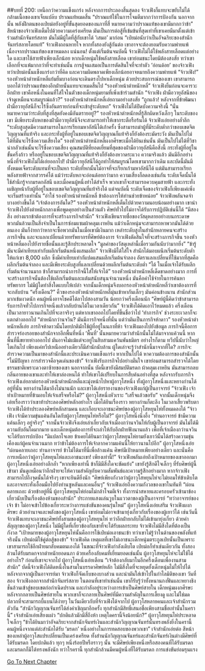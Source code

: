 ##บทที่ 200: เหนือกว่าความแข็งแกร่ง
หลังจากการประลองสิ้นสุดลง จ้าวเฟิงก็แทบจะขยับไม่ได้ กล้ามเนื้อของเขาเจ็บแปล๊บ ปราณแท้หมดสิ้น
“ปราณแท้ใช้ในการโจมตีมากกว่าการป้องกัน นอกจากนั้น พลังฝึกตนของเป่ยม่อยังอยู่ที่ขั้นสุดยอดของนภาที่สี่ หมายความว่าปราณแท้ของเขามีมากกว่าข้า” สีหน้าของจ้าวเฟิงเต็มไปด้วยความเคร่งเครียด
มันเป็นการต่อสู้ที่เข้มข้นที่สุดเท่าที่เขาเคยมีมาตั้งแต่เข้าร่วมสำนักจันทร์สลาย มันไม่มีผู้ใดที่สู้กับเขาได้ ’เสมอ’ มาก่อน
“เป่ยม่อนับว่าเป็นอัจฉริยะของสำนักจันทร์สลายโดยแท้” จ้าวเฟิงถอนหายใจ
หากทั้งสองยังสู้กันต่อ เขาอาจจะต้องยอมรับความพ่ายแพ้เนื่องจากปราณแท้ของเขาหมดลง
แน่นอน!
ตั้งแต่เริ่มต้นจนบัดนี้ จ้าวเฟิงไม่ได้ใช้พลังสายเลือดแต่อย่างใด และเขาใช้สายฟ้าเพียงเล็กน้อย
หากเด็กหนุ่มใช้พลังสายเลือด เขาย่อมชนะโดยมิต้องสงสัย ทว่าเขาเลือกที่จะแพ้มากกว่าที่จะทำเช่นนั้น
การสู้จนเสมอเป็นการตัดสินใจที่จะทำตัว ‘อ่อนด้อย’ ของจ้าวเฟิง ทว่าเป่ยม่อนั้นแข็งแกร่งกว่าที่คิด และความผิดพลาดเพียงเล็กน้อยอาจหมายถึงความพ่ายแพ้
“จ้าวเฟิง!” รองหัวหน้าตำหนักหลี่แย้มยิ้มบางก่อนจะเดินตรงไปหาเด็กหนุ่ม
ด้วยประสบการณ์ของเขา เขาสามารถบอกได้ว่าปราณแท้ของอีกฝ่ายนั้นแทบจะหมดสิ้นไป
“รองหัวหน้าตำหนักหลี่”
จ้าวเฟิงยิ้มก่อนจะคารวะอีกฝ่าย เขาคือหนึ่งในคนที่ใส่ใจในตัวของเด็กหนุ่มยามที่เพิ่งเข้าร่วมสำนัก
“จ้าวเฟิง ฝ่ามือวายุอัสนีของเจ้าดูเหมือนจะสมบูรณ์แล้ว?” รองหัวหน้าตำหนักหลี่เอ่ยถามอย่างสงสัย
“ถูกแล้ว! หลังจากที่ข้าพัฒนา ฝ่ามือวายุอัสนีก็จะไร้ซึ่งอันตรายก่อนที่จะเข้าสู่ระดับหก”
จ้าวเฟิงไม่ได้ปิดบังความจริงนี้
“นั่นหมายความว่าระดับที่สูงที่สุดยังคงมีอันตรายอยู่?”
รองหัวหน้าตำหนักหลี่รู้สึกผิดหวังเล็กๆ ในระดับของเขา มีเพียงระดับหกของฝ่ามือวายุอัสนีจึงจะสามารถทำให้เขากระตือรือร้นได้
จ้าวเฟิงเอ่ยอย่างล้ำลึก
“ระดับสูงสุดมีความสามารถในการเรียกมหาอัสนีได้เก้าครั้ง ซึ่งสามารถฆ่าผู้ที่มีระดับต่ำกว่าขอบเขตจิตวิญญาณที่แท้จริง และกระทั่งผู้ที่อยู่ในขอบเขตจิตวิญญาณก็แท้จริงก็ยังต้องระมัดระวัง มันเป็นไปไม่ได้ที่มันจะไร้ซึ่งความเสี่ยงใด”
รองหัวหน้าตำหนักหลี่ผงกศีรษะเมื่อได้ยินเช่นนั้น
มันเป็นไปไม่ได้ที่วิชาน่ากลัวเช่นนั้นจะไร้ซึ่งความเสี่ยง
คุณสมบัติที่ยอดเยี่ยมที่สุดของฝ่ามือวายุอัสนีคือสิ่งนี้ กระทั่งผู้ที่อยู่ในขั้นครึ่งก้าว หรืออยู่ในขอบเขตจิตวิญญาณที่แท้จริงก็ยังต้องหวาดระแวง
ความจริงแล้ว มันมีอีกอย่างหนึ่งที่จ้าวเฟิงไม่ได้เอ่ยออกไป!
ฝ่ามือวายุอัสนีได้ถูกทำให้สมบูรณ์โดยเขามากกว่าเดิม และบัดนี้มันมีทั้งหมดเจ็ดระดับแทนที่จะเป็นหก
ระดับที่หกนั้นไม่อาจที่จะเรียกเก้ามหาอัสนีได้ แต่มันสามารถเรียกพลังสายฟ้าจากสวรรค์ได้ แม้ว่าระดับหกจะอ่อนด้อยกว่ามาก ความเสี่ยงก็ลดลงเช่นกัน
ระดับเจ็ดนั้นได้ใช้สำนึกรู้จากมรดกอัสนี และเมื่อคนผู้หนึ่งทำได้สำเร็จ พวกเขาก็จะสามารถควบคุมสายฟ้า และกระทั่งเผชิญหน้ากับผู้ที่อยู่ในขอบเขตจิตวิญญาณที่แท้จริงได้
แต่จนบัดนี้ ระดับเจ็ดของจ้าวเฟิงก็เพียงแค่เพิ่งจะเริ่มสร้างเท่านั้น
“อ่าใช่ รองหัวหน้าตำหนักหลี่ ข้าต้องการให้ท่านช่วยข้าหน่อย” จ้าวเฟิงพลันจดจำบางอย่างขึ้นได้
“เจ้าต้องการอันใด?”
รองหัวหน้าตำหนักหลี่เต็มไปด้วยความนอบน้อมอย่างมาก เขานำจ้าวเฟิงไปยังตำหนักกลางเพื่อพูดคุยอย่างเป็นส่วนตัว
ศิษย์ทั่วไปไม่อาจได้รับการปฏิบัติเช่นนี้ได้
“มีสองสิ่ง อย่างแรกข้าต้องการที่จะสร้างภารกิจสำนัก”
จ้าวเฟิงเขียนรายชื่อของวัสดุหลายอย่างบนกระดาษ พวกมันล้วนเป็นสิ่งจำเป็นในการซ่อมแซมผ้าคลุมเงาหยิน
แม้ว่าเด็กหนุ่มจะสามารถหาพวกมันได้ด้วยตนเอง มันก็ง่ายกว่าหากจะซื้อพวกมันในเมื่อเขามีเงินมาก
เหล่าระดับสูงในสำนักหลายคนจะสร้างภารกิจขึ้น และจะแลกเปลี่ยนด้วยทรัพยากรที่ศิษย์ต้องการ
จ้าวเฟิงตัดสินใจที่จะสร้างภารกิจขึ้น
รองหัวหน้าหลี่มองไปยังรายชื่อนั้นและรู้สึกประหลาดใจ
“มูลค่าของวัสดุเหล่านี้เมื่อรวมกันนับว่ามากยิ่ง”
“ข้ารู้ มันจะมีค่าเทียบเท่ากับผลึกเริ่มต้นหนึ่งแสนผลึก”
จ้าวเฟิงมิได้ใส่ใจ สำนักได้มอบผนึกเริ่มต้นระดับต่ำให้แก่เขา 8,000 ผลึก ซึ่งมีค่าเทียบเท่ากัแปดแสนผลึกเริ่มต้นจำลอง
อัตราแลกเปลี่ยนที่ใช้มากที่สุดคือผลึกเริ่มต้นจำลอง และมีเพียงระดับสูงที่แลกเปลี่ยนด้วยผลึกเริ่มต้นระดับต่ำ
“ได้ ในเมื่อเจ้าได้รับผลึกเริ่มต้นจำนวนมาก ข้าก็สามารถนำภารกิจนี้ใส่ให้เจ้าได้”
รองหัวหน้าตำหนักหลี่เด็ดขาดอย่างมาก
การที่จะสร้างภารกิจนั้นต้องใช้ผลึกเริ่มต้นและแต้มสนับสนุนจำนวนหนึ่ง มันคือค่าใช้จ่ายในการค้นหาทรัพยากร ไม่มีผู้ใดทำสิ่งใดแบบให้เปล่า
จากนั้นเด็กหนุ่มจึงบอกรองหัวหน้าตำหนักหลี่ว่าเขาต้องการที่จะกลับบ้าน
“ครึ่งเดือน?”
คิ้วของรองหัวหน้าตำหนักหลี่มุ่นเข้าหากันเล็กๆ มันค่อนข้างนาน สำนักส่วนมากเข้มงวดนัก คนผู้หนึ่งอาจโชคดีได้ลาไปสองสามวัน น้อยกว่าครึ่งเดือนนัก
“ศิษย์ผู้นี้คิดว่าข้าสามารถรับภารกิจทั่วไปภารกิจหนึ่งแล้วกลับบ้านได้ในเวลาเดียวกัน”
จ้าวเฟิงได้คิดเอาไว้หมดแล้ว ครึ่งเดือนเป็นเวลายาวนานเกินไปที่จะลาจริงๆ แต่หากเขาออกไปโดยที่ขึ้นชื่อว่าไป ‘ทำภารกิจ’ ช่วงระยะเวลาก็จะแตกต่างออกไป
“ตำหนักกว่านจวิน? มันมีภารกิจหนึ่งที่นั่น แต่ว่ามันเป็นภารกิจห้าดาว” รองหัวหน้าตำหนักหลี่เอ่ย
ภารกิจห้าดาวนั้นโดยปกติมักใช้ผู้ที่อยู่ในนภาที่ห้า
จ้าวเฟิงมองไปยังข้อมูล ภารกิจนี้คือการสำรวจร่องรอยของสำนักจากอีกพื้นที่หนึ่ง ‘พื้นที่’ นั้นหมายความว่าสำนักนั้นไม่ได้มาจากแค้วนนี้
หากพื้นที่นี้ขยายห่างออกไป มันอาจไม่แม้แต่จะอยู่ในสิบสามแคว้นพันธมิตร
อย่างไรก็ตาม ทวีปนี้นับว่าใหญ่โตเกินไป เพียงแค่ทวีปเหนืออย่างเดียวก็มีสำนักนับล้าน ผู้ใดเล่าจะรู้ว่าสำนักนี้มาจากที่ใด?
ภารกิจ: สำรวจความเป็นมาของสำนักนี้และประเมินความแข็งแกร่ง หากเป็นไปได้ หาความต้องการของสำนักนั้น
“ไม่มีปัญหา การสำรวจคือจุดเด่นของข้า” จ้าวเฟิงรับภารกิจไปอย่างมั่นใจ
เขาย่อมสามารถสำรวจได้โดยธรรมชาติเพราะดวงตาซ้ายของเขา นอกจากนั้น บัดนี้เขายังมีสมบัติมรดก ผ้าคลุมเงาหยิน มันสามารถลบกลิ่นอายของเขาและทำให้เขาล่องหนได้ ทำให้เขาได้เปรียบในการสืบค้นอย่างที่สุด
หลังจากรับภารกิจ
จ้าวเฟิงเอ่ยลาต่อรองหัวหน้าตำหนักหลี่และมุ่งหน้าไปหาผู้อาวุโสหนึ่ง
ทั้งผู้อาวุโสหนึ่งและหยางก่านได้อยู่ที่นั่น หยางก่านได้มาถึงไม่นานนัก และเขาได้เอ่ยรายงานของจ้าวเฟิงแก่ผู้เป็นอาจารย์
“จ้าวเฟิง เจ้าทำเป้าหมายที่ข้ามอบให้เจ้าเสร็จหรือไม่?” ผู้อาวุโสหนึ่งหัวเราะ
“เสร็จแล้วขอรับ”
จากนั้นเด็กหนุ่มจึงเอ่ยเรื่องราวว่าเขาท้าประลองศิษย์หลักอย่างไร
เมื่อได้ยินเรื่องราว หยางก่านก็ตะลึง ในเวลาเสี้ยวพริบตา จ้าวเฟิงได้ท้าประลองศิษย์หลักสามคน และเกือบจะเอาชนะศิษย์ของผู้อาวุโสหยุนไห่ทั้งหมดลงได้
“จ้าวเฟิง เจ้ามีความขุ่นแค้นอันใดกับผู้อาวุโสหยุนไห่หรือไม่?” ผู้อาวุโสหนึ่งนิ่งอึ้ง
“ท่านอาจารย์ ข้ามีความแค้นเล็กๆ อยู่จริงๆ”
จากนั้นจ้าวเฟิงจึงเอ่ยเล่าเกี่ยวกับเจ้าเมืองกว่านจวินให้กับผู้เป็นอาจารย์ มันไม่ได้มีความลับอันใดมากมาย และเด็กหนุ่มต้องการที่จะเล่าให้กับอีกฝ่ายฟังนานแล้ว เพื่อที่เจ้าเมืองกว่านจวินจะได้รับการปกป้อง
“มิแปลกใจเลย ข้าเคยได้ยินมาว่าผู้อาวุโสหยุนไห่ยามยังเยาว์นั้นได้สร้างความขุ่นเคืองแก่ผู้คนจำนวนมาก ทว่าข้าไม่ต้องการให้เจ้าลากความแค้นนี้ให้ยาวนานไปอีก” ผู้อาวุโสหนึ่งเอ่ย
“ผ่อนคลายเถอะ ท่านอาจารย์ ข้าไม่ได้มาที่นี่เพื่อล้างแค้น ศิษย์มีเป้าหมายเพียงอย่างเดียว และนั่นคือการเหนือกว่าผู้อาวุโสหยุนไห่และเอาชนะเขา! เพียงเท่านี้!” จ้าวเฟิงพลันเอ่ยถึงเป้าหมายของเขาออกมา
ผู้อาวุโสหนึ่งเอ่ยอย่างลึกล้ำ
“หากเพียงเท่านี้ ข้าก็มิมีสิ่งใดจะขัดแย้ง”
เขายังรู้สึกดีใจเล็กๆ ที่รับศิษย์ผู้นี้เข้ามา มันดูเหมือนว่าอีกฝ่ายจะให้ความสำคัญกับความสัมพันธ์และความรู้สึกอย่างมาก หากจ้าวเฟิงสามารถไปถึงจุดนั้นได้จริงๆ เขาจะยินดียิ่งนัก
“ศิษย์เพียงกังวลว่าผู้อาวุโสหยุนไห่จะไม่ยอมให้ข้าเติบโตและอาจกระทั่งเอื้อมมือไปยังท่านซูหลันและคนอื่นๆ” จ้าวเฟิงเอ่ยถึงความกังวลของเขาในทันที
“ผ่อนคลายเถอะ ด้วยข้าอยู่ที่นี่ ผู้อาวุโสหยุนไห่ย่อมไม่กล้าโจมตีเจ้า ทั้งการนำสหายและครอบครัวเข้ามาข้องเกี่ยวนับเป็นเรื่องต้องห้ามของสำนัก”
ประกายแสงแล่นวูบในแววตาของผู้เป็นอาจารย์
“ทว่าอาจารย์ของเจ้า ข้า ไม่อาจเข้าไปข้องเกี่ยวระหว่างการแข่งขันของคนรุ่นใหม่” ผู้อาวุโสหนึ่งเอ่ยเสริม
จ้าวเฟิงผงกศีรษะ ด้วยอำนาจและพลังของผู้อาวุโสหนึ่ง เขาย่อมไม่อาจเข้ามายุ่งเกี่ยวกับเรื่องของผู้เยาว์ได้
เช่นวันนี้ จ้าวเฟิงแทบจะเอาชนะศิษย์ทั้งสามของผู้อาวุโสหยุนไห่ ทว่าอีกฝ่ายกลับไม่ได้เข้ามายุ่งเกี่ยว
ด้วยคำสัญญาของผู้อาวุโสหนึ่ง ไม่มีผู้ใดที่เกี่ยวข้องกับเขาที่จะได้รับผลกระทบ จ้าวเฟิงไม่มีสิ่งใดที่ต้องเป็นกังวล
“เป้าหมายของผู้อาวุโสหยุนไห่นั้นคือการใช้เป่ยม่อเอาชนะข้า ทว่าเขาไม่รู้ว่าในด้านของพลังที่แท้จริงนั้น เป่ยม่อมิใช้คู่ต่อสู้ของข้า” จ้าวเฟิงคิด
เหตุผลที่เขาไม่เอาชนะเด็กหนุ่มตระกูลเป่ยนั้นเป็นเพราะเขาสามารถใช้อีกฝ่ายมาลับคมตนเองได้
ในขณะที่จ้าวเฟิงกำลังเติบโต เป่ยม่อก็ทำเช่นเดียวกัน ทั้งสองล้วนได้รับมรดกจากตำหนักยอดนภา
ด้วยเครื่องลับคมที่เยี่ยมยอดเช่นนั้น ผู้อาวุโสหยุนไห่จะไม่ใช้ได้อย่างไร?
ก่อนที่เขาจะจากไป
ผู้อาวุโสหนึ่งเอ่ยเตือน
“เจ้าต้องกลับมาในอีกครึ่งเดือนเพื่องานสามสำนัก”
บัดนี้จ้าวเฟิงได้ติดหนึ่งในสามในบรรดาศิษย์หลัก ไม่มีสิ่งใดที่จะหยุดยั้งเด็กหนุ่มไม่ให้ไปได้
หลังจากจากผู้เป็นอาจารย์มา จ้าวเฟิงก็จัดเก็บของบางส่วน และนำมันใส่เข้าไปในกำไลมิติของเขา
วันที่สอง
จ้าวเฟิงออกจากสำนักจันทร์สลาย
ในตอนที่เขาทำเช่นนั้น เขาก็รับรู้ว่าทั้งหนานกงฟั่นและหยางชิงชั่นล้วนเข้าสู่ขอบเขตก่อกำเนิดปราณ และกำลังอยู่ระหว่างการเข้าเป็นศิษย์สายใน
เด็กหนุ่มผงกศีรษะ หลังจากกลายเป็นศิษย์สายใน พวกเขาก็จะกลายเป็นศิษย์ที่มีความสำคัญในการเลี้ยงดู และไม่ใช่มดปลวกที่จะสามารถบี้แบนได้ง่ายๆ
ในวันเดียวกับที่จ้าวเฟิงได้จากไป
ผู้อาวุโสหลายคนและเจ้าสำนักรวมตัวกัน
“สำนักวิญญาณจันทร์ได้ส่งคำเชิญมาอีกครั้ง ทุกสำนักมีสิทธิ์เสนอชื่อเพียงสามชื่อเท่านั้นในครานี้” เจ้าสำนักเอ่ยเสียงแผ่ว
“ปกติแล้วมักมีสี่ถึงห้า เหตุใดครานี้จึงน้อยนัก?”
ผู้อาวุโสหยุนไห่ประหลาดใจเล็กๆ
“ข้าได้ยินมาว่าอัจฉริยะจากสำนักจันทร์เงินและสำนักวิญญาณจันทร์นั้นทรงพลังยิ่งในครานี้ คนผู้หนึ่งจากแต่ล่ะสำนักได้รับ ‘มรดก’ หนึ่งอย่างในการทดสอบของพวกเขา” เจ้าสำนักเอ่ยต่อ
สีหน้าของเหล่าผู้อาวุโสแปรเปลี่ยนเป็นเคร่งเครียด
ทั้งสำนนักวิญญาณจันทร์และสำนักจันทร์เงินต่างมีศิษย์ที่ได้รับมรดก
โดยปกติแล้ว ทุกๆ หนึ่งร้อยปีหรือราวๆ นั้น จะมีศิษย์เพียงหนึ่งหรือสองคนที่ได้รับมรดก และมรดกก็มิได้ทรงพลังนัก
ทว่าใรครานี้ ทุกสำนักล้วนมีคนผู้หนึ่งที่ได้รับมรดก
การแข่งขันย่อมรุนแรง


[Go To Next Chapter]( ./17.md)